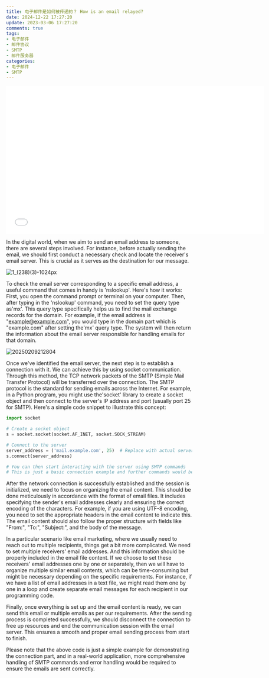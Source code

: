 ```yaml
---
title: 电子邮件是如何被传递的？ How is an email relayed?
date: 2024-12-22 17:27:20
update: 2023-03-06 17:27:20
comments: true
tags:
- 电子邮件
- 邮件协议
- SMTP
- 邮件服务器
categories:
- 电子邮件
- SMTP
---
```



<iframe src="//player.bilibili.com/player.html?isOutside=true&aid=113711540866975&bvid=BV1CtCAYYEdj&cid=27519618287&p=1" scrolling="no" border="0" frameborder="no" framespacing="0" allowfullscreen="true" style="min-height:400px; min-width:700px; margin:0 auto;"></iframe>


In the digital world, when we aim to send an email address to someone, there are several steps involved. For instance, before actually sending the email, we should first conduct a necessary check and locate the receiver's email server. This is crucial as it serves as the destination for our message.


![1_(238)(3)-1024px](https://s2.loli.net/2025/02/09/KgNuAh2tLGxF7MB.jpg)

To check the email server corresponding to a specific email address, a useful command that comes in handy is 'nslookup'. Here's how it works: First, you open the command prompt or terminal on your computer. Then, after typing in the 'nslookup' command, you need to set the query type as'mx'. This query type specifically helps us to find the mail exchange records for the domain. For example, if the email address is "example@example.com", you would type in the domain part which is "example.com" after setting the'mx' query type. The system will then return the information about the email server responsible for handling emails for that domain.

![20250209212804](https://s2.loli.net/2025/02/09/Kzp9rqIWTOLtehn.png)

Once we've identified the email server, the next step is to establish a connection with it. We can achieve this by using socket communication. Through this method, the TCP network packets of the SMTP (Simple Mail Transfer Protocol) will be transferred over the connection. The SMTP protocol is the standard for sending emails across the Internet. For example, in a Python program, you might use the'socket' library to create a socket object and then connect to the server's IP address and port (usually port 25 for SMTP). Here's a simple code snippet to illustrate this concept:

```python
import socket

# Create a socket object
s = socket.socket(socket.AF_INET, socket.SOCK_STREAM)

# Connect to the server
server_address = ('mail.example.com', 25)  # Replace with actual server address and port
s.connect(server_address)

# You can then start interacting with the server using SMTP commands
# This is just a basic connection example and further commands would be needed for a full email sending process
```

After the network connection is successfully established and the session is initialized, we need to focus on organizing the email content. This should be done meticulously in accordance with the format of email files. It includes specifying the sender's email addresses clearly and ensuring the correct encoding of the characters. For example, if you are using UTF-8 encoding, you need to set the appropriate headers in the email content to indicate this. The email content should also follow the proper structure with fields like "From:", "To:", "Subject:", and the body of the message.

In a particular scenario like email marketing, where we usually need to reach out to multiple recipients, things get a bit more complicated. We need to set multiple receivers' email addresses. And this information should be properly included in the email file content. If we choose to set these receivers' email addresses one by one or separately, then we will have to organize multiple similar email contents, which can be time-consuming but might be necessary depending on the specific requirements. For instance, if we have a list of email addresses in a text file, we might read them one by one in a loop and create separate email messages for each recipient in our programming code.

Finally, once everything is set up and the email content is ready, we can send this email or multiple emails as per our requirements. After the sending process is completed successfully, we should disconnect the connection to free up resources and end the communication session with the email server. This ensures a smooth and proper email sending process from start to finish.

Please note that the above code is just a simple example for demonstrating the connection part, and in a real-world application, more comprehensive handling of SMTP commands and error handling would be required to ensure the emails are sent correctly. 
